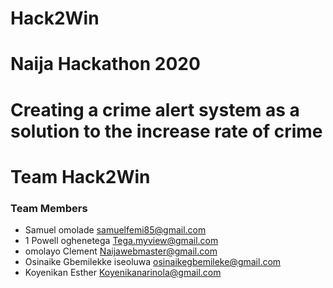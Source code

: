 # Hack2Win
# Naija Hackathon 2020
# Creating a crime alert system as a solution to the increase rate of crime 
# Team Hack2Win
### Team Members
- Samuel omolade
samuelfemi85@gmail.com
- 1 Powell oghenetega 
Tega.myview@gmail.com
- omolayo Clement
Naijawebmaster@gmail.com
- Osinaike Gbemilekke iseoluwa
osinaikegbemileke@gmail.com
- Koyenikan Esther
Koyenikanarinola@gmail.com
